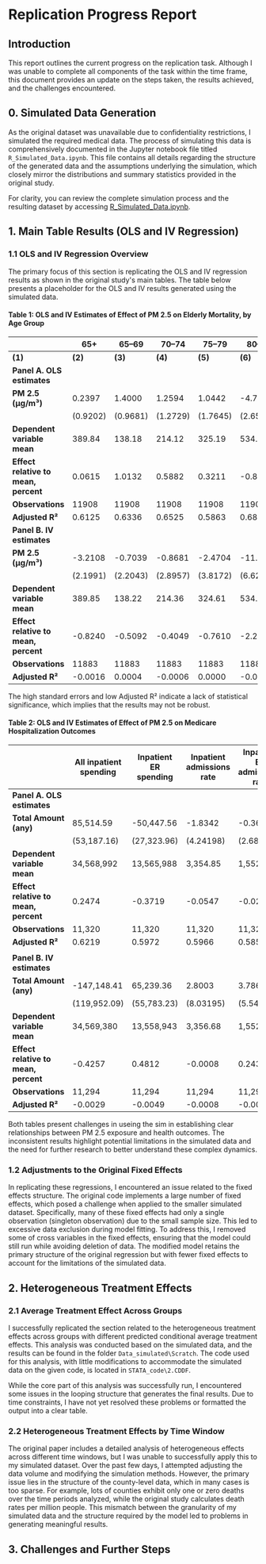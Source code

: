 # Replication Progress Report

## Introduction

This report outlines the current progress on the replication task. Although I was unable to complete all components of the task within the time frame, this document provides an update on the steps taken, the results achieved, and the challenges encountered. 

## 0. Simulated Data Generation

As the original dataset was unavailable due to confidentiality restrictions, I simulated the required medical data. The process of simulating this data is comprehensively documented in the Jupyter notebook file titled `R_Simulated_Data.ipynb`. This file contains all details regarding the structure of the generated data and the assumptions underlying the simulation, which closely mirror the distributions and summary statistics provided in the original study.

For clarity, you can review the complete simulation process and the resulting dataset by accessing [R_Simulated_Data.ipynb](R_Simulated_Data.ipynb).

## 1. Main Table Results (OLS and IV Regression)

### 1.1 OLS and IV Regression Overview

The primary focus of this section is replicating the OLS and IV regression results as shown in the original study's main tables. The table below presents a placeholder for the OLS and IV results generated using the simulated data.

#### Table 1: OLS and IV Estimates of Effect of PM 2.5 on Elderly Mortality, by Age Group

|                |   65+         |   65–69       |   70–74       |   75–79       |   80–84       |   85+         |
|----------------|---------------|---------------|---------------|---------------|---------------|---------------|
| **(1)**        | **(2)**       | **(3)**       | **(4)**       | **(5)**       | **(6)**       |               |
| **Panel A. OLS estimates** |               |               |               |               |               |               |
| **PM 2.5 (μg/m³)**         | 0.2397       | 1.4000       | 1.2594       | 1.0442       | -4.7129      | -10.3116      |
|                          | (0.9202)     | (0.9681)     | (1.2729)     | (1.7645)     | (2.6539)     | (3.8924)     |
| **Dependent variable mean** | 389.84      | 138.18       | 214.12       | 325.19       | 534.64       | 1143.60       |
| **Effect relative to mean, percent** | 0.0615      | 1.0132      | 0.5882      | 0.3211      | -0.8815      | -0.9017       |
| **Observations**          | 11908        | 11908        | 11908        | 11908        | 11908        | 11908        |
| **Adjusted R²**          | 0.6125       | 0.6336       | 0.6525       | 0.5863       | 0.6834       | 0.5829       |
| **Panel B. IV estimates** |               |               |               |               |               |               |
| **PM 2.5 (μg/m³)**         | -3.2108      | -0.7039      | -0.8681      | -2.4704      | -11.9147      | -18.5509      |
|                          | (2.1991)     | (2.2043)     | (2.8957)     | (3.8172)     | (6.6234)     | (9.3775)     |
| **Dependent variable mean** | 389.85      | 138.22       | 214.36       | 324.61       | 534.91       | 1143.63       |
| **Effect relative to mean, percent** | -0.8240     | -0.5092      | -0.4049      | -0.7610      | -2.2274      | -1.6221       |
| **Observations**          | 11883        | 11883        | 11883        | 11883        | 11883        | 11883        |
| **Adjusted R²**          | -0.0016      | 0.0004       | -0.0006      | 0.0000       | -0.0056      | -0.0045       |

The high standard errors and low Adjusted R² indicate a lack of statistical significance, which implies that the results may not be robust.


#### Table 2: OLS and IV Estimates of Effect of PM 2.5 on Medicare Hospitalization Outcomes
|                               | All inpatient spending | Inpatient ER spending | Inpatient admissions rate | Inpatient ER admissions rate |  
|-------------------------------|-----------------------|-----------------------|--------------------------|-----------------------------|  
| **Panel A. OLS estimates**    |                       |                       |                          |                             |  
| **Total Amount (any)**        |      85,514.59        |      -50,447.56      |        -1.8342          |         -0.3652            |  
|                               |     (53,187.16)       |     (27,323.96)      |        (4.24198)        |         (2.68918)          |  
| **Dependent variable mean**    |      34,568,992       |      13,565,988      |         3,354.85        |         1,552.69           |  
| **Effect relative to mean, percent** |     0.2474         |     -0.3719          |        -0.0547          |         -0.0235            |  
| **Observations**              |         11,320        |         11,320       |          11,320         |          11,320            |  
| **Adjusted R²**              |        0.6219         |        0.5972        |         0.5966          |         0.5857             |  
|                               |                       |                       |                          |                             |  
| **Panel B. IV estimates**     |                       |                       |                          |                             |  
| **Total Amount (any)**        |     -147,148.41       |      65,239.36       |         2.8003          |         3.7869             |  
|                               |    (119,952.09)       |     (55,783.23)      |        (8.03195)        |         (5.54853)          |  
| **Dependent variable mean**    |      34,569,380       |      13,558,943      |         3,356.68        |         1,552.97           |  
| **Effect relative to mean, percent** |    -0.4257         |       0.4812         |        -0.0008          |         0.2438             |  
| **Observations**              |         11,294        |         11,294       |          11,294         |          11,294            |  
| **Adjusted R²**              |      -0.0029          |      -0.0049         |        -0.0008          |         -0.0021            |  

Both tables present challenges in useing the sim in establishing clear relationships between PM 2.5 exposure and health outcomes. The inconsistent results highlight potential limitations in the simulated data and the need for further research to better understand these complex dynamics.

### 1.2 Adjustments to the Original Fixed Effects

In replicating these regressions, I encountered an issue related to the fixed effects structure. The original code implements a large number of fixed effects, which posed a challenge when applied to the smaller simulated dataset. Specifically, many of these fixed effects had only a single observation (singleton observation) due to the small sample size. This led to excessive data exclusion during model fitting. To address this, I removed some of cross variables in the fixed effects, ensuring that the model could still run while avoiding deletion of data. The modified model retains the primary structure of the original regression but with fewer fixed effects to account for the limitations of the simulated data.

## 2. Heterogeneous Treatment Effects

### 2.1 Average Treatment Effect Across Groups

I successfully replicated the section related to the heterogeneous treatment effects across groups with different predicted conditional average treatment effects. This analysis was conducted based on the simulated data, and the results can be found in the folder `Data_simulated\Scratch`. The code used for this analysis, with little modifications to accommodate the simulated data on the given code, is located in `STATA_code\2.CDDF`.

While the core part of this analysis was successfully run, I encountered some issues in the looping structure that generates the final results. Due to time constraints, I have not yet resolved these problems or formatted the output into a clear table. 

### 2.2 Heterogeneous Treatment Effects by Time Window

The original paper includes a detailed analysis of heterogeneous effects across different time windows, but I was unable to successfully apply this to my simulated dataset. Over the past few days, I attempted adjusting the data volume and modifying the simulation methods. However, the primary issue lies in the structure of the county-level data, which in many cases is too sparse. For example, lots of counties exhibit only one or zero deaths over the time periods analyzed, while the original study calculates death rates per million people. This mismatch between the granularity of my simulated data and the structure required by the model led to problems in generating meaningful results.

## 3. Challenges and Further Steps

